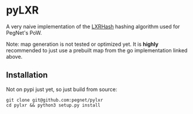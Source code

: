 # pyLXR

A very naive implementation of the [LXRHash](https://github.com/pegnet/LXRHash) hashing algorithm used for PegNet's PoW.

Note: map generation is not tested or optimized yet. It is **highly** recommended to just use a prebuilt map from the go implementation linked above.

## Installation

Not on pypi just yet, so just build from source:
```
git clone git@github.com:pegnet/pylxr
cd pylxr && python3 setup.py install
```
